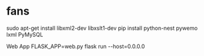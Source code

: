 # fans

sudo apt-get install libxml2-dev libxslt1-dev
pip install python-nest pywemo lxml PyMySQL



Web App
FLASK_APP=web.py flask run --host=0.0.0.0